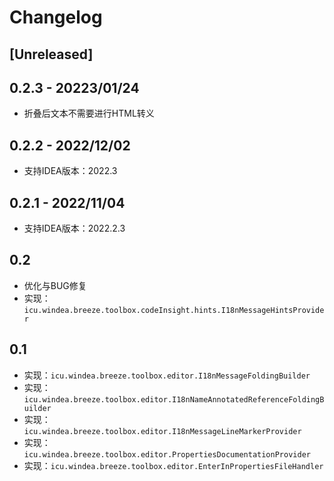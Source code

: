 # Changelog

## [Unreleased]

## 0.2.3 - 20223/01/24

* 折叠后文本不需要进行HTML转义

## 0.2.2 - 2022/12/02

* 支持IDEA版本：2022.3

## 0.2.1 - 2022/11/04

* 支持IDEA版本：2022.2.3

## 0.2

* 优化与BUG修复
* 实现：`icu.windea.breeze.toolbox.codeInsight.hints.I18nMessageHintsProvider`

## 0.1

* 实现：`icu.windea.breeze.toolbox.editor.I18nMessageFoldingBuilder`
* 实现：`icu.windea.breeze.toolbox.editor.I18nNameAnnotatedReferenceFoldingBuilder`
* 实现：`icu.windea.breeze.toolbox.editor.I18nMessageLineMarkerProvider`
* 实现：`icu.windea.breeze.toolbox.editor.PropertiesDocumentationProvider`
* 实现：`icu.windea.breeze.toolbox.editor.EnterInPropertiesFileHandler`